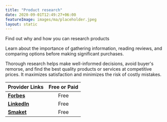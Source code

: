 ```yaml
---
title: "Product research"
date: 2020-09-01T12:49:27+06:00
featureImage: images/ma/placeholder.jpeg
layout: static
---
```


Find out why and how you can research products

Learn about the importance of gathering information, reading reviews, and comparing options before making significant purchases.

Thorough research helps make well-informed decisions, avoid buyer's remorse, and find the best quality products or services at competitive prices. It maximizes satisfaction and minimizes the risk of costly mistakes.

| Provider Links      | Free or Paid  |  
| :-----------          | :--------------:      |  
| [**Forbes**](https://www.forbes.com/sites/theyec/2020/03/11/14-things-to-consider-before-making-a-major-purchase/?sh=148fe5b3674c) | Free | 
| [**LinkedIn**](https://www.linkedin.com/pulse/what-importance-research-before-purchasing-materials-amin-mirsepasi/) | Free  | 
| [**Smaket**](https://smaket.org/blog/why-should-consumers-always-do-their-research-before-purchasing-a-product/) | Free  | 
  

<br/><br/>






